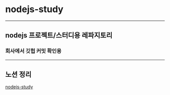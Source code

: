 # nodejs-study

---

## nodejs 프로젝트/스터디용 레파지토리

### 회사에서 깃헙 커밋 확인용

---

## 노션 정리

[nodejs-study](https://mookiemookiekun.notion.site/nodejs-study-f977673b63ee4f34b7cfb05bd6944af5)
